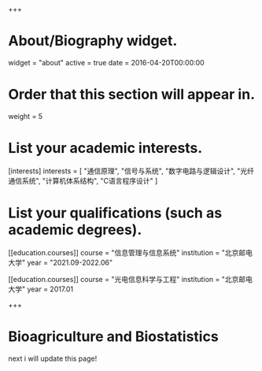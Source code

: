 +++
# About/Biography widget.
widget = "about"
active = true
date = 2016-04-20T00:00:00

# Order that this section will appear in.
weight = 5

# List your academic interests.
[interests]
  interests = [
    "通信原理",
    "信号与系统",
    "数字电路与逻辑设计",
    "光纤通信系统",
    "计算机体系结构",
    "C语言程序设计"
  ]

# List your qualifications (such as academic degrees).

[[education.courses]]
  course = "信息管理与信息系统"
  institution = "北京邮电大学"
  year = "2021.09-2022.06"
 
[[education.courses]]
  course = "光电信息科学与工程"
  institution = "北京邮电大学"
  year = 2017.01


 
+++

# Bioagriculture and Biostatistics

next i will update this page!
